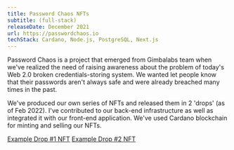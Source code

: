 ```yaml
---
title: Password Chaos NFTs
subtitle: (full-stack)
releaseDate: December 2021
url: https://passwordchaos.io
techStack: Cardano, Node.js, PostgreSQL, Next.js
---
```


Password Chaos is a project that emerged from Gimbalabs team when we've realized the
need of raising awareness about the problem of today's Web 2.0 broken credentials-storing
system. We wanted let people know that their passwords aren't always safe and were
already breached many times in the past.

We've produced our own series of NFTs and released them in 2 'drops' (as of Feb 2022).
I've contributed to our back-end infrastructure as well as integrated it with our front-end
application. We've used Cardano blockchain for minting and selling our NFTs.

[Example Drop #1 NFT](https://pool.pm/0962b4c2d47315d3c0ac916d0f9a40bf938d75095740f760b91dcee8.PasswordChaosS1N20)
[Example Drop #2 NFT](https://pool.pm/0962b4c2d47315d3c0ac916d0f9a40bf938d75095740f760b91dcee8.PasswordChaosS2N54)
